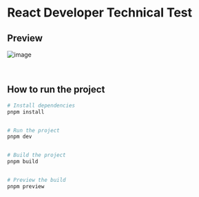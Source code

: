 # React Developer Technical Test

## Preview
![image](https://github.com/user-attachments/assets/eb284ab1-ecd5-49eb-b815-484c02a1ef15)

<br>

## How to run the project

```bash
# Install dependencies
pnpm install


# Run the project
pnpm dev


# Build the project
pnpm build


# Preview the build
pnpm preview
```
